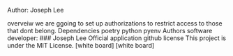Author: Joseph Lee

overveiw
we are ggoing to set up authorizations to restrict access to those that dont belong.
Dependencies
poetry
python
pyenv
Authors
software developer: ### Joseph Lee
Official application github
license
This project is under the MIT License. [white board] [white board]